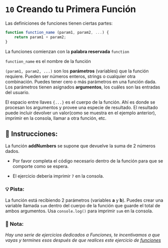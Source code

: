 # `10` Creando tu Primera Función

Las definiciones de funciones tienen ciertas partes:

```js
function function_name (param1, param2, ...) {
    return param1 + param2;
}
```
La funciones comienzan con la **palabra reservada** `function`

`function_name` es el nombre de la función

`(param1, param2, ...)` son los **parámetros** (variables) que la función requiere. Pueden ser números enteros, strings o cualquier otra combinación. Puedes tener cero o más parámetros en una función dada. Los parámetros tienen asignados **argumentos**, los cuáles son las entradas del usuario.

El espacio entre llaves `{...}` es el cuerpo de la función. Ahí es donde se procesan los argumentos y provee una especie de resultado.
El resultado puede incluir devolver un valor(como se muestra en el ejemplo anterior), imprimir en la consola, llamar a otra función, etc.

## :pencil: Instrucciones:

La función **addNumbers** se supone que devuelve la suma de 2 números dados.

* Por favor completa el código necesario dentro de la función para que se comporte como se espera.

* El ejercicio debería imprimir `7` en la consola.

### 💡 Pista:

La función está recibiendo 2 parámetros (variables **a** y **b**). Puedes crear una variable llamada `sum` dentro del cuerpo de la función que guarde el total de ambos argumentos. Usa `console.log()` para imprimir `sum` en la consola.


### :scroll: Nota:

*Hay una serie de ejercicios dedicados a Funciones, te incentivamos a que vayas y termines esos después de que realices este ejercicio de [funciones](https://github.com/4GeeksAcademy/javascript-functions-exercises-tutorial)*